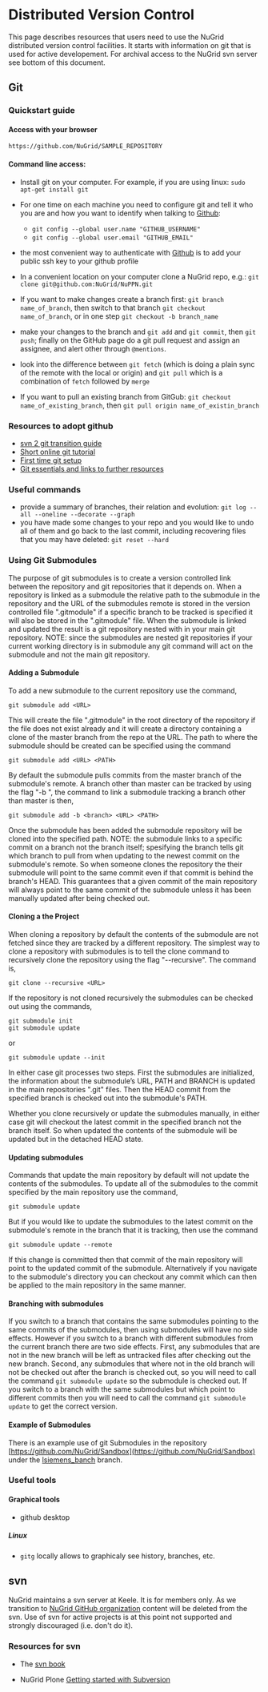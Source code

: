 # Distributed Version Control

This page describes resources that users need to use the NuGrid
distributed version control facilities. It starts with information on git that is 
used for active developement. For archival access to the NuGrid svn server see bottom of this document.

## Git

### Quickstart guide

#### Access with your browser 

`https://github.com/NuGrid/SAMPLE_REPOSITORY`

#### Command line access:

* Install git on your computer. For example, if you are using linux: `sudo apt-get install git`
*  For one time on each machine you need to configure git and tell it who you are and how you want to identify when talking to [Github](http://gitub.com/nugrid):
    - `git config --global user.name "GITHUB_USERNAME"`
    - `git config --global user.email "GITHUB_EMAIL"`
* the most convenient way to authenticate with [Github](http://gitub.com/nugrid) is to add your public ssh key to your github profile
* In a convenient location on your computer clone a NuGrid repo, e.g.: `git clone git@github.com:NuGrid/NuPPN.git`


* If you want to make changes create a branch first: `git branch name_of_branch`, then switch to that branch `git checkout name_of_branch`, or in one step `git checkout -b branch_name`
* make your changes to the branch and `git add` and `git commit`, then `git push`; finally on the GitHub page do a git pull request and assign an assignee, and alert other through `@mentions`. 
* look into the difference between `git fetch` (which is doing a plain sync of the remote with the local or origin) and `git pull` which is a combination of `fetch` followed by `merge`
* If you want to pull an existing branch from GitGub: `git checkout name_of_existing_branch`, then `git pull origin name_of_existin_branch` 

### Resources to adopt github 
 * [svn 2 git transition guide](https://www.atlassian.com/git/tutorials/svn-to-git-prepping-your-team-migration)
 * [Short online git tutorial](https://try.github.io/levels/1/challenges/1)
 * [First time git setup](https://git-scm.com/book/en/v2/Getting-Started-First-Time-Git-Setup)
 * [Git essentials and links to further resources](https://github.com/fherwig/physmath248_pilot/blob/master/git_intro.ipynb) 

### Useful commands

* provide a summary of branches, their relation and evolution: `git log --all --oneline --decorate --graph`
* you have made some changes to your repo and you would like to undo all of them and go back to the last commit, including recovering files that you may have deleted: `git reset --hard`

### Using Git Submodules
The purpose of git submodules is to create a version controlled link
between the repository and git repositories that it depends on. When a
repository is linked as a submodule the relative path to the submodule
in the repository and the URL of the submodules remote is stored in the
version controlled file ".gitmodule" if a specific branch to be tracked
is specified it will also be stored in the ".gitmodule" file. When the
submodule is linked and updated the result is a git repository nested
with in your main git repository. NOTE: since the submodules are nested
git repositories if your current working directory is in submodule any
git command will act on the submodule and not the main git repository.

#### Adding a Submodule
To add a new submodule to the current repository use the command,

```
git submodule add <URL>
```

This will create the file ".gitmodule" in the root directory of the
repository if the file does not exist already and it will create a
directory containing a clone of the master branch from the repo at the
URL. The path to where the submodule should be created can be
specified using the command

```
git submodule add <URL> <PATH>
```

By default the submodule pulls commits from the master branch of the
submodule's remote. A branch other than master can be tracked by using
the flag "-b <branch>", the command to link a submodule tracking a
branch other than master is then,

```
git submodule add -b <branch> <URL> <PATH>
```

Once the submodule has been added the submodule repository will be
cloned into the specified path. NOTE: the submodule links to a specific
commit on a branch not the branch itself; spesifying the branch tells
git which branch to pull from when updating to the newest commit on the
submodule's remote. So when someone clones the repository the their
submodule will point to the same commit even if that commit is behind
the branch's HEAD. This guarantees that a given commit of the main
repository will always point to the same commit of the submodule unless
it has been manually updated after being checked out.

#### Cloning a the Project
When cloning a repository by default the contents of the submodule are
not fetched since they are tracked by a different repository. The simplest
way to clone a repository with submodules is to tell the clone command
to recursively clone the repository using the flag "--recursive". The
command is,

```
git clone --recursive <URL>
```

If the repository is not cloned recursively the submodules can be
checked out using the commands,

```
git submodule init
git submodule update
```

or

```
git submodule update --init
```

In either case git processes two steps. First the submodules are
initialized, the information about the submodule’s URL, PATH and BRANCH is
updated in the main repositories ".git" files. Then the HEAD commit
from the specified branch is checked out into the submodule's PATH.

Whether you clone recursively or update the submodules manually, in
either case git will checkout the latest commit in the specified branch
not the branch itself. So when updated the contents of the submodule
will be updated but in the detached HEAD state.

#### Updating submodules
Commands that update the main repository by default will not update the
contents of the submodules. To update all of the submodules to the
commit specified by the main repository use the command,

```
git submodule update
```

But if you would like to update the submodules to the latest commit on
the submodule's remote in the branch that it is tracking, then use the
command

```
git submodule update --remote
```

If this change is committed then that commit of the main repository will
point to the updated commit of the submodule. Alternatively if you
navigate to the submodule's directory you can checkout any commit which
can then be applied to the main repository in the same manner.

#### Branching with submodules
If you switch to a branch that contains the same submodules pointing to
the same commits of the submodules, then using submodules will have no
side effects. However if you switch to a branch with different submodules
from the current branch there are two side effects. First, any
submodules that are not in the new branch will be left as untracked
files after checking out the new branch. Second, any submodules that
where not in the old branch will not be checked out after the branch is
checked out, so you will need to call the command `git submodule update`
so the submodule is checked out. If you switch to a branch with the same
submodules but which point to different commits then you will need to
call the command `git submodule update` to get the correct version.

#### Example of Submodules
There is an example use of git Submodules in the repository
[https://github.com/NuGrid/Sandbox](https://github.com/NuGrid/Sandbox)
under the [lsiemens_banch](https://github.com/NuGrid/Sandbox/tree/lsiemens_branch) branch.


### Useful tools

#### Graphical tools
* github desktop

##### Linux

* `gitg`
  locally allows to graphicaly see history, branches, etc.

## svn

NuGrid maintains a svn server at Keele. It is for members only. As we
transition to [NuGrid GitHub organization](http://github.com/nugrid) content will be deleted from the svn. Use of svn for active projects is at this point not supported and strongly discouraged (i.e. don't do it).

### Resources for svn
* The [svn book](http://svnbook.red-bean.com)

* NuGrid Plone [Getting started with
  Subversion](http://www.nugridstars.org/work-packages/io-technologies/getting-started-with-subversion/?searchterm=svn)
